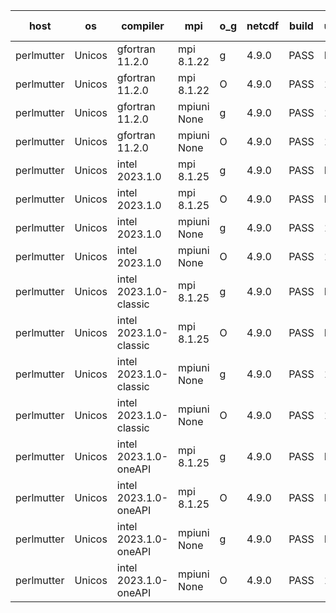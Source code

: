 

| host     | os       | compiler                              | mpi                      | o_g        | netcdf        | build       | u_pass          | u_fail          | s_pass            | s_fail            | e_pass             | e_fail             | nuopc_pass       | nuopc_fail       | artifacts link          |
|----------|----------|---------------------------------------|--------------------------|------------|---------------|-------------|-----------------|-----------------|-------------------|-------------------|--------------------|--------------------|------------------|------------------|-------------------------|
| perlmutter | Unicos | gfortran 11.2.0 | mpi 8.1.22  | g | 4.9.0  | PASS | None | None | None | None | None | None | None | None | <a href="https://github.com/esmf-org/esmf-test-artifacts/tree/56399954ffac2cbfa48ed25186d8bd0ccd510b43/fix_srun-exact-oom/gfortran/11.2.0/g/mpi/8.1.22" target="_blank">5639995</a> | 
| perlmutter | Unicos | gfortran 11.2.0 | mpi 8.1.22  | O | 4.9.0  | PASS | 13976 | 0 | 49 | 0 | 81 | 0 | 53 | 0 | <a href="https://github.com/esmf-org/esmf-test-artifacts/tree/959c7ac487c1056dfc6334624d84289a5e6fe3bd/fix_srun-exact-oom/gfortran/11.2.0/O/mpi/8.1.22" target="_blank">959c7ac</a> | 
| perlmutter | Unicos | gfortran 11.2.0 | mpiuni None  | g | 4.9.0  | PASS | 12392 | 0 | 8 | 0 | 44 | 0 | None | None | <a href="https://github.com/esmf-org/esmf-test-artifacts/tree/5a1910c813368bf71a0143fbbe99d168b87487c8/fix_srun-exact-oom/gfortran/11.2.0/g/mpiuni/None" target="_blank">5a1910c</a> | 
| perlmutter | Unicos | gfortran 11.2.0 | mpiuni None  | O | 4.9.0  | PASS | 12392 | 0 | 8 | 0 | 44 | 0 | None | None | <a href="https://github.com/esmf-org/esmf-test-artifacts/tree/d085c7a78826d8533bcc395606ce388e07cf7048/fix_srun-exact-oom/gfortran/11.2.0/O/mpiuni/None" target="_blank">d085c7a</a> | 
| perlmutter | Unicos | intel 2023.1.0 | mpi 8.1.25  | g | 4.9.0  | PASS | None | None | None | None | None | None | None | None | <a href="https://github.com/esmf-org/esmf-test-artifacts/tree/9e675b846e87d887e05a71d24055eb45c8a954ac/fix_srun-exact-oom/intel/2023.1.0/g/mpi/8.1.25" target="_blank">9e675b8</a> | 
| perlmutter | Unicos | intel 2023.1.0 | mpi 8.1.25  | O | 4.9.0  | PASS | None | None | None | None | None | None | None | None | <a href="https://github.com/esmf-org/esmf-test-artifacts/tree/012b3ad97565ffe202d2cf1278db220964201b18/fix_srun-exact-oom/intel/2023.1.0/O/mpi/8.1.25" target="_blank">012b3ad</a> | 
| perlmutter | Unicos | intel 2023.1.0 | mpiuni None  | g | 4.9.0  | PASS | 12392 | 0 | 8 | 0 | 44 | 0 | None | None | <a href="https://github.com/esmf-org/esmf-test-artifacts/tree/424a8a1284c6ac59f493e539a668758769f77f9d/fix_srun-exact-oom/intel/2023.1.0/g/mpiuni/None" target="_blank">424a8a1</a> | 
| perlmutter | Unicos | intel 2023.1.0 | mpiuni None  | O | 4.9.0  | PASS | 12392 | 0 | 8 | 0 | 44 | 0 | None | None | <a href="https://github.com/esmf-org/esmf-test-artifacts/tree/b05a9c8a36ad8192867d3e7acfdc92495b4d760d/fix_srun-exact-oom/intel/2023.1.0/O/mpiuni/None" target="_blank">b05a9c8</a> | 
| perlmutter | Unicos | intel 2023.1.0-classic | mpi 8.1.25  | g | 4.9.0  | PASS | None | None | None | None | None | None | None | None | <a href="https://github.com/esmf-org/esmf-test-artifacts/tree/01d0f420b78b4f1b30cb4c477af0e234fd1c0e5a/fix_srun-exact-oom/intel/2023.1.0-classic/g/mpi/8.1.25" target="_blank">01d0f42</a> | 
| perlmutter | Unicos | intel 2023.1.0-classic | mpi 8.1.25  | O | 4.9.0  | PASS | None | None | None | None | None | None | None | None | <a href="https://github.com/esmf-org/esmf-test-artifacts/tree/0ad60df2c2b9263ebcd444ab0bffae6bb0b60840/fix_srun-exact-oom/intel/2023.1.0-classic/O/mpi/8.1.25" target="_blank">0ad60df</a> | 
| perlmutter | Unicos | intel 2023.1.0-classic | mpiuni None  | g | 4.9.0  | PASS | 12392 | 0 | 8 | 0 | 44 | 0 | None | None | <a href="https://github.com/esmf-org/esmf-test-artifacts/tree/8a61b29821cf809351d55cf7bfbd158358d2a658/fix_srun-exact-oom/intel/2023.1.0-classic/g/mpiuni/None" target="_blank">8a61b29</a> | 
| perlmutter | Unicos | intel 2023.1.0-classic | mpiuni None  | O | 4.9.0  | PASS | 12392 | 0 | 8 | 0 | 44 | 0 | None | None | <a href="https://github.com/esmf-org/esmf-test-artifacts/tree/18f22d9107cb0b04624ded20fc1495b2138722f6/fix_srun-exact-oom/intel/2023.1.0-classic/O/mpiuni/None" target="_blank">18f22d9</a> | 
| perlmutter | Unicos | intel 2023.1.0-oneAPI | mpi 8.1.25  | g | 4.9.0  | PASS | None | None | None | None | None | None | None | None | <a href="https://github.com/esmf-org/esmf-test-artifacts/tree/3fb03dd5af646b76837381b862e8901ad40db3df/fix_srun-exact-oom/intel/2023.1.0-oneAPI/g/mpi/8.1.25" target="_blank">3fb03dd</a> | 
| perlmutter | Unicos | intel 2023.1.0-oneAPI | mpi 8.1.25  | O | 4.9.0  | PASS | None | None | None | None | None | None | None | None | <a href="https://github.com/esmf-org/esmf-test-artifacts/tree/1a2dfe8edf56460be48524c267d38aefba5edc7f/fix_srun-exact-oom/intel/2023.1.0-oneAPI/O/mpi/8.1.25" target="_blank">1a2dfe8</a> | 
| perlmutter | Unicos | intel 2023.1.0-oneAPI | mpiuni None  | g | 4.9.0  | PASS | None | None | None | None | None | None | None | None | <a href="https://github.com/esmf-org/esmf-test-artifacts/tree/d3fb4bba068a87e3aa8d7e1f6a4f8d987a4c837f/fix_srun-exact-oom/intel/2023.1.0-oneAPI/g/mpiuni/None" target="_blank">d3fb4bb</a> | 
| perlmutter | Unicos | intel 2023.1.0-oneAPI | mpiuni None  | O | 4.9.0  | PASS | 12392 | 0 | 8 | 0 | 44 | 0 | None | None | <a href="https://github.com/esmf-org/esmf-test-artifacts/tree/d6c5e3b3c79d1efcd73b6c7b391eb40fad39f7f1/fix_srun-exact-oom/intel/2023.1.0-oneAPI/O/mpiuni/None" target="_blank">d6c5e3b</a> | 
